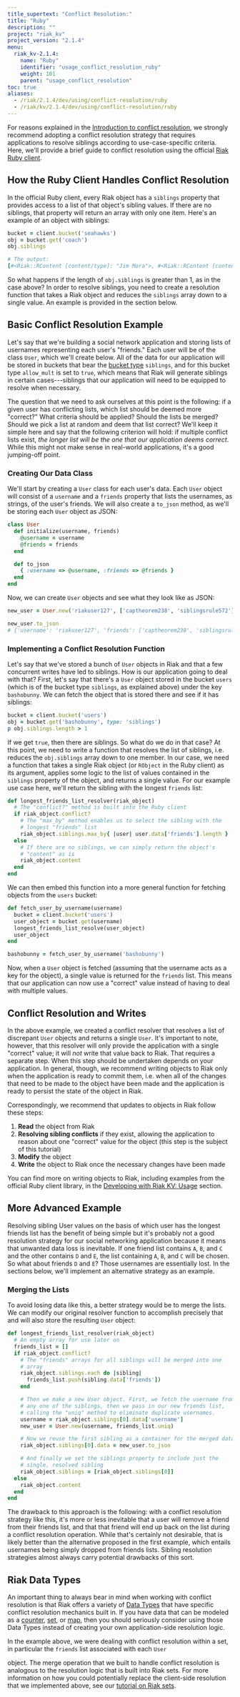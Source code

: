 ```yaml
---
title_supertext: "Conflict Resolution:"
title: "Ruby"
description: ""
project: "riak_kv"
project_version: "2.1.4"
menu:
  riak_kv-2.1.4:
    name: "Ruby"
    identifier: "usage_conflict_resolution_ruby"
    weight: 101
    parent: "usage_conflict_resolution"
toc: true
aliases:
  - /riak/2.1.4/dev/using/conflict-resolution/ruby
  - /riak/kv/2.1.4/dev/using/conflict-resolution/ruby
---
```


For reasons explained in the [Introduction to conflict resolution]({{<baseurl>}}riak/kv/2.1.4/developing/usage/conflict-resolution), we strongly recommend adopting a
conflict resolution strategy that requires applications to resolve
siblings according to use-case-specific criteria. Here, we'll provide a
brief guide to conflict resolution using the official [Riak Ruby
client](https://github.com/basho/riak-ruby-client).

## How the Ruby Client Handles Conflict Resolution

In the official Ruby client, every Riak object has a `siblings` property
that provides access to a list of that object's sibling values. If there
are no siblings, that property will return an array with only one item.
Here's an example of an object with siblings:

```ruby
bucket = client.bucket('seahawks')
obj = bucket.get('coach')
obj.siblings

# The output:
[#<Riak::RContent [content/type]: "Jim Mora">, #<Riak::RContent [content/type]: "Pete Carroll">]
```

So what happens if the length of `obj.siblings` is greater than 1, as in
the case above? In order to resolve siblings, you need to create a
resolution function that takes a Riak object and reduces the `siblings`
array down to a single value. An example is provided in the section
below.

## Basic Conflict Resolution Example

Let's say that we're building a social network application and storing
lists of usernames representing each user's "friends." Each user will be
of the class `User`, which we'll create below. All of the data for our
application will be stored in buckets that bear the [bucket type]({{<baseurl>}}riak/kv/2.1.4/developing/usage/bucket-types) `siblings`, and for this bucket type `allow_mult` is set
to `true`, which means that Riak will generate siblings in certain
cases---siblings that our application will need to be equipped to
resolve when necessary.

The question that we need to ask ourselves at this point is the
following: if a given user has conflicting lists, which list should be
deemed more "correct?" What criteria should be applied? Should the lists
be merged? Should we pick a list at random and deem that list correct?
We'll keep it simple here and say that the following criterion will
hold: if multiple conflict lists exist, _the longer list will be the one
that our application deems correct_. While this might not make sense in
real-world applications, it's a good jumping-off point.

### Creating Our Data Class

We'll start by creating a `User` class for each user's data. Each `User`
object will consist of a `username` and a `friends` property that lists
the usernames, as strings, of the user's friends. We will also create a
`to_json` method, as we'll be storing each `User` object as JSON:

```ruby
class User
  def initialize(username, friends)
    @username = username
    @friends = friends
  end

  def to_json
    { :username => @username, :friends => @friends }
  end
end
```

Now, we can create `User` objects and see what they look like as JSON:

```ruby
new_user = User.new('riakuser127', ['captheorem238', 'siblingsrule572'])

new_user.to_json
# {'username': 'riakuser127', 'friends': ['captheorem238', 'siblingsrule572']}
```

### Implementing a Conflict Resolution Function

Let's say that we've stored a bunch of `User` objects in Riak and that a
few concurrent writes have led to siblings. How is our application going
to deal with that? First, let's say that there's a `User` object stored
in the bucket `users` (which is of the bucket type `siblings`, as
explained above) under the key `bashobunny`. We can fetch the object
that is stored there and see if it has siblings:

```ruby
bucket = client.bucket('users')
obj = bucket.get('bashobunny', type: 'siblings')
p obj.siblings.length > 1
```

If we get `true`, then there are siblings. So what do we do in that
case? At this point, we need to write a function that resolves the list
of siblings, i.e. reduces the `obj.siblings` array down to one member.
In our case, we need a function that takes a single Riak object (or
`RObject` in the Ruby client) as its argument, applies some logic to the
list of values contained in the `siblings` property of the object, and
returns a single value. For our example use case here, we'll return the
sibling with the longest `friends` list:

```ruby
def longest_friends_list_resolver(riak_object)
  # The "conflict?" method is built into the Ruby client
  if riak_object.conflict?
    # The "max_by" method enables us to select the sibling with the
    # longest "friends" list
    riak_object.siblings.max_by{ |user| user.data['friends'].length }
  else
    # If there are no siblings, we can simply return the object's
    # "content" as is
    riak_object.content
  end
end
```

We can then embed this function into a more general function for
fetching objects from the `users` bucket:

```ruby
def fetch_user_by_username(username)
  bucket = client.bucket('users')
  user_object = bucket.get(username)
  longest_friends_list_resolve(user_object)
  user_object
end

bashobunny = fetch_user_by_username('bashobunny')
```

Now, when a `User` object is fetched (assuming that the username acts as
a key for the object), a single value is returned for the `friends`
list. This means that our application can now use a "correct" value
instead of having to deal with multiple values.

## Conflict Resolution and Writes

In the above example, we created a conflict resolver that resolves a
list of discrepant `User` objects and returns a single `User`. It's
important to note, however, that this resolver will only provide the
application with a single "correct" value; it will _not_ write that
value back to Riak. That requires a separate step. When this step should
be undertaken depends on your application. In general, though, we
recommend writing objects to Riak only when the application is ready to
commit them, i.e. when all of the changes that need to be made to the
object have been made and the application is ready to persist the state
of the object in Riak.

Correspondingly, we recommend that updates to objects in Riak follow
these steps:

1. **Read** the object from Riak
2. **Resolving sibling conflicts** if they exist, allowing the
application to reason about one "correct" value for the object (this
step is the subject of this tutorial)
3. **Modify** the object
4. **Write** the object to Riak once the necessary changes have been
made

You can find more on writing objects to Riak, including examples from
the official Ruby client library, in the [Developing with Riak KV: Usage]({{<baseurl>}}riak/kv/2.1.4/developing/usage) section.

## More Advanced Example

Resolving sibling User values on the basis of which user has the longest
friends list has the benefit of being simple but it's probably not a
good resolution strategy for our social networking application because
it means that unwanted data loss is inevitable. If one friend list
contains `A`, `B`, and `C` and the other contains `D` and `E`, the list
containing `A`, `B`, and `C` will be chosen. So what about friends `D`
and `E`? Those usernames are essentially lost. In the sections below,
we'll implement an alternative strategy as an example.

### Merging the Lists

To avoid losing data like this, a better strategy would be to merge the
lists. We can modify our original resolver function to accomplish
precisely that and will also store the resulting `User` object:

```ruby
def longest_friends_list_resolver(riak_object)
  # An empty array for use later on
  friends_list = []
  if riak_object.conflict?
    # The "friends" arrays for all siblings will be merged into one
    # array
    riak_object.siblings.each do |sibling|
      friends_list.push(sibling.data['friends'])
    end

    # Then we make a new User object. First, we fetch the username from
    # any one of the siblings, then we pass in our new friends list,
    # calling the "uniq" method to eliminate duplicate usernames.
    username = riak_object.siblings[0].data['username']
    new_user = User.new(username, friends_list.uniq)

    # Now we reuse the first sibling as a container for the merged data
    riak_object.siblings[0].data = new_user.to_json

    # And finally we set the siblings property to include just the
    # single, resolved sibling
    riak_object.siblings = [riak_object.siblings[0]]
  else
    riak_object.content
  end
end
```

The drawback to this approach is the following: with a conflict
resolution strategy like this, it's more or less inevitable that a user
will remove a friend from their friends list, and that that friend will
end up back on the list during a conflict resolution operation. While
that's certainly not desirable, that is likely better than the
alternative proposed in the first example, which entails usernames being
simply dropped from friends lists. Sibling resolution strategies almost
always carry potential drawbacks of this sort.

## Riak Data Types

An important thing to always bear in mind when working with conflict
resolution is that Riak offers a variety of [Data Types]({{<baseurl>}}riak/kv/2.1.4/developing/data-types/) that have
specific conflict resolution mechanics built in. If you have data that
can be modeled as a [counter]({{<baseurl>}}riak/kv/2.1.4/developing/data-types/counters), [set]({{<baseurl>}}riak/kv/2.1.4/developing/data-types/sets), or [map]({{<baseurl>}}riak/kv/2.1.4/developing/data-types/maps), then you should seriously
consider using those Data Types instead of creating your own
application-side resolution logic.

In the example above, we were dealing with conflict resolution within a
set, in particular the `friends` list associated with each `User`

object. The merge operation that we built to handle conflict resolution
is analogous to the resolution logic that is built into Riak sets. For
more information on how you could potentially replace the client-side
resolution that we implemented above, see our [tutorial on Riak sets]({{<baseurl>}}riak/kv/2.1.4/developing/data-types/sets).

